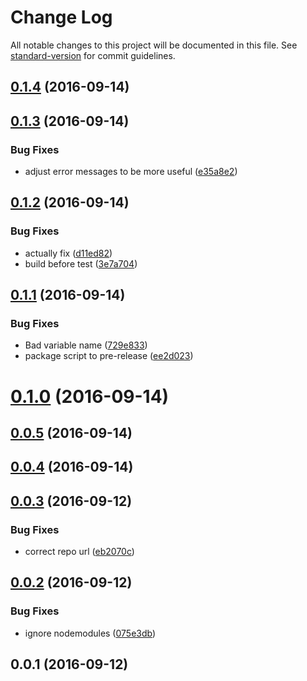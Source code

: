 # Change Log

All notable changes to this project will be documented in this file. See [standard-version](https://github.com/conventional-changelog/standard-version) for commit guidelines.

<a name="0.1.4"></a>
## [0.1.4](https://github.com/mattgoucher/eslint-plugin-loosely-restrict-imports/compare/v0.1.3...v0.1.4) (2016-09-14)



<a name="0.1.3"></a>
## [0.1.3](https://github.com/mattgoucher/eslint-plugin-loosely-restrict-imports/compare/v0.1.2...v0.1.3) (2016-09-14)


### Bug Fixes

* adjust error messages to be more useful ([e35a8e2](https://github.com/mattgoucher/eslint-plugin-loosely-restrict-imports/commit/e35a8e2))



<a name="0.1.2"></a>
## [0.1.2](https://github.com/mattgoucher/eslint-plugin-loosely-restrict-imports/compare/v0.1.1...v0.1.2) (2016-09-14)


### Bug Fixes

* actually fix ([d11ed82](https://github.com/mattgoucher/eslint-plugin-loosely-restrict-imports/commit/d11ed82))
* build before test ([3e7a704](https://github.com/mattgoucher/eslint-plugin-loosely-restrict-imports/commit/3e7a704))



<a name="0.1.1"></a>
## [0.1.1](https://github.com/mattgoucher/eslint-plugin-loosely-restrict-imports/compare/v0.1.0...v0.1.1) (2016-09-14)


### Bug Fixes

* Bad variable name ([729e833](https://github.com/mattgoucher/eslint-plugin-loosely-restrict-imports/commit/729e833))
* package script to pre-release ([ee2d023](https://github.com/mattgoucher/eslint-plugin-loosely-restrict-imports/commit/ee2d023))



<a name="0.1.0"></a>
# [0.1.0](https://github.com/mattgoucher/eslint-plugin-loosely-restrict-imports/compare/v0.0.5...v0.1.0) (2016-09-14)



<a name="0.0.5"></a>
## [0.0.5](https://github.com/mattgoucher/eslint-plugin-loosely-restrict-imports/compare/v0.0.4...v0.0.5) (2016-09-14)



<a name="0.0.4"></a>
## [0.0.4](https://github.com/mattgoucher/eslint-plugin-loosely-restrict-imports/compare/v0.0.3...v0.0.4) (2016-09-14)



<a name="0.0.3"></a>
## [0.0.3](https://github.com/mattgoucher/eslint-plugin-loosely-restrict-imports/compare/v0.0.2...v0.0.3) (2016-09-12)


### Bug Fixes

* correct repo url ([eb2070c](https://github.com/mattgoucher/eslint-plugin-loosely-restrict-imports/commit/eb2070c))



<a name="0.0.2"></a>
## [0.0.2](https://github.com/concur/react-datepicker/compare/v0.0.1...v0.0.2) (2016-09-12)


### Bug Fixes

* ignore nodemodules ([075e3db](https://github.com/concur/react-datepicker/commit/075e3db))



<a name="0.0.1"></a>
## 0.0.1 (2016-09-12)

